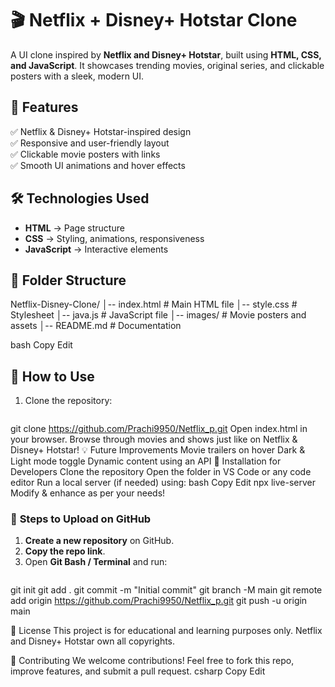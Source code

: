 # 🎬 Netflix + Disney+ Hotstar Clone

A UI clone inspired by **Netflix and Disney+ Hotstar**, built using **HTML, CSS, and JavaScript**. It showcases trending movies, original series, and clickable posters with a sleek, modern UI.

## 🚀 Features

✅ Netflix & Disney+ Hotstar-inspired design  
✅ Responsive and user-friendly layout  
✅ Clickable movie posters with links  
✅ Smooth UI animations and hover effects  

## 🛠️ Technologies Used

- **HTML** → Page structure  
- **CSS** → Styling, animations, responsiveness  
- **JavaScript** → Interactive elements  

## 📂 Folder Structure

Netflix-Disney-Clone/ │-- index.html # Main HTML file │-- style.css # Stylesheet │-- java.js # JavaScript file │-- images/ # Movie posters and assets │-- README.md # Documentation

bash
Copy
Edit

## 🎯 How to Use

1. Clone the repository:  
   ```bash
  git clone https://github.com/Prachi9950/Netflix_p.git 
Open index.html in your browser.
Browse through movies and shows just like on Netflix & Disney+ Hotstar!
💡 Future Improvements
Movie trailers on hover
Dark & Light mode toggle
Dynamic content using an API
🔧 Installation for Developers
Clone the repository
Open the folder in VS Code or any code editor
Run a local server (if needed) using:
bash
Copy
Edit
npx live-server
Modify & enhance as per your needs!

### 🎯 **Steps to Upload on GitHub**
1. **Create a new repository** on GitHub.  
2. **Copy the repo link**.  
3. Open **Git Bash / Terminal** and run:  
   ```bash
  git init
  git add .
  git commit -m "Initial commit"
  git branch -M main
  git remote add origin https://github.com/Prachi9950/Netflix_p.git
  git push -u origin main

📜 License
This project is for educational and learning purposes only. Netflix and Disney+ Hotstar own all copyrights.

🤝 Contributing
We welcome contributions! Feel free to fork this repo, improve features, and submit a pull request.
csharp
Copy
Edit
